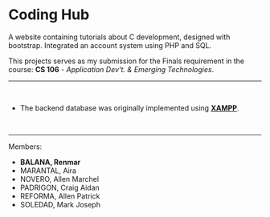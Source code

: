 # **Coding Hub**

A website containing tutorials about C development, designed with bootstrap. Integrated an account system using PHP and SQL. 

This projects serves as my submission for the Finals requirement in the course: **CS 106** - *Application Dev't. & Emerging Technologies*.

---
<br>

- The backend database was originally implemented using **[XAMPP](https://www.apachefriends.org/)**. 

<br>

---

Members:

- **BALANA, Renmar**
- MARANTAL, Aira
- NOVERO, Allen Marchel
- PADRIGON, Craig Aidan
- REFORMA, Allen Patrick
- SOLEDAD, Mark Joseph

